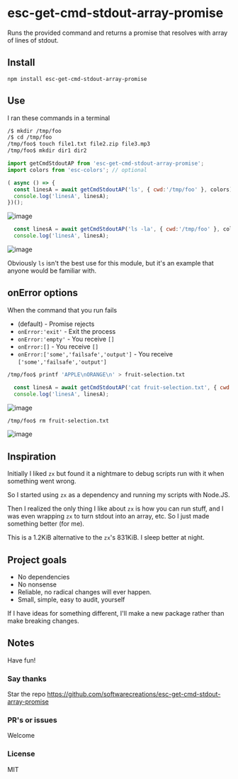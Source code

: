 # esc-get-cmd-stdout-array-promise
Runs the provided command and returns a promise that resolves with array of lines of stdout.

## Install
`npm install esc-get-cmd-stdout-array-promise`

## Use
I ran these commands in a terminal
```sh
/$ mkdir /tmp/foo
/$ cd /tmp/foo
/tmp/foo$ touch file1.txt file2.zip file3.mp3
/tmp/foo$ mkdir dir1 dir2
```

```javascript
import getCmdStdoutAP from 'esc-get-cmd-stdout-array-promise';
import colors from 'esc-colors'; // optional

( async () => {
  const linesA = await getCmdStdoutAP('ls', { cwd:'/tmp/foo' }, colors);
  console.log('linesA', linesA);
})();
```
![image](https://github.com/user-attachments/assets/9d073807-fce1-411b-96c4-82e794fa8e38)

```JavaScript
  const linesA = await getCmdStdoutAP('ls -la', { cwd:'/tmp/foo' }, colors);
  console.log('linesA', linesA);
```
![image](https://github.com/user-attachments/assets/272a2b45-2bcb-4884-ba5d-c90c1dd8e0ea)

Obviously `ls` isn't the best use for this module, but it's an example that anyone would be familiar with.

## onError options
When the command that you run fails
* (default) - Promise rejects
* `onError:'exit'` - Exit the process
* `onError:'empty'` - You receive `[]`
* `onError:[]` - You receive `[]`
* `onError:['some','failsafe','output']` - You receive `['some','failsafe','output']`

```sh
/tmp/foo$ printf 'APPLE\nORANGE\n' > fruit-selection.txt
```

```JavaScript
  const linesA = await getCmdStdoutAP('cat fruit-selection.txt', { cwd:'/tmp/foo', onError:['GRAPE'] }, colors);
  console.log('linesA', linesA);
```

![image](https://github.com/user-attachments/assets/97254530-aec5-43fa-a920-0ee769c1e07a)

```sh
/tmp/foo$ rm fruit-selection.txt
```

![image](https://github.com/user-attachments/assets/b6bb4354-639d-43fc-a1ce-b9552a774d0d)

## Inspiration
Initially I liked `zx` but found it a nightmare to debug scripts run with it when something went wrong.

So I started using `zx` as a dependency and running my scripts with Node.JS.

Then I realized the only thing I like about `zx` is how you can run stuff, and I was even wrapping `zx` to turn stdout into an array, etc.
So I just made something better (for me).

This is a 1.2KiB alternative to the `zx`'s 831KiB. I sleep better at night.

## Project goals
* No dependencies
* No nonsense
* Reliable, no radical changes will ever happen.
* Small, simple, easy to audit, yourself

If I have ideas for something different, I'll make a new package rather than make breaking changes.

## Notes
Have fun!

### Say thanks
Star the repo
https://github.com/softwarecreations/esc-get-cmd-stdout-array-promise

### PR's or issues
Welcome

### License
MIT
